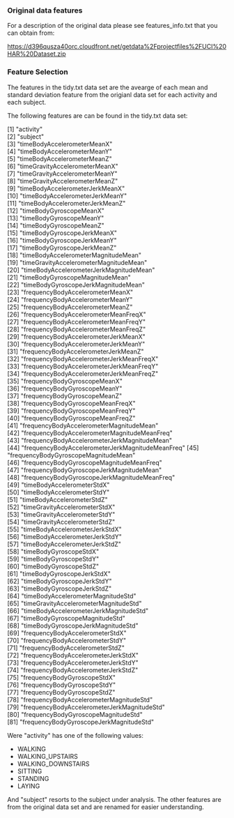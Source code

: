 ### Original data features

For a description of the original data please see features_info.txt that you can obtain from:

https://d396qusza40orc.cloudfront.net/getdata%2Fprojectfiles%2FUCI%20HAR%20Dataset.zip

### Feature Selection

The features in the tidy.txt data set are the avearge of each mean and standard deviation feature from the origianl data set for each activity and each subject.

The following features are can be found in the tidy.txt data set:

 [1] "activity"                                       
 [2] "subject"                                        
 [3] "timeBodyAccelerometerMeanX"                     
 [4] "timeBodyAccelerometerMeanY"                     
 [5] "timeBodyAccelerometerMeanZ"                     
 [6] "timeGravityAccelerometerMeanX"                  
 [7] "timeGravityAccelerometerMeanY"                  
 [8] "timeGravityAccelerometerMeanZ"                  
 [9] "timeBodyAccelerometerJerkMeanX"                 
[10] "timeBodyAccelerometerJerkMeanY"                 
[11] "timeBodyAccelerometerJerkMeanZ"                 
[12] "timeBodyGyroscopeMeanX"                         
[13] "timeBodyGyroscopeMeanY"                         
[14] "timeBodyGyroscopeMeanZ"                         
[15] "timeBodyGyroscopeJerkMeanX"                     
[16] "timeBodyGyroscopeJerkMeanY"                     
[17] "timeBodyGyroscopeJerkMeanZ"                     
[18] "timeBodyAccelerometerMagnitudeMean"             
[19] "timeGravityAccelerometerMagnitudeMean"          
[20] "timeBodyAccelerometerJerkMagnitudeMean"         
[21] "timeBodyGyroscopeMagnitudeMean"                 
[22] "timeBodyGyroscopeJerkMagnitudeMean"             
[23] "frequencyBodyAccelerometerMeanX"                
[24] "frequencyBodyAccelerometerMeanY"                
[25] "frequencyBodyAccelerometerMeanZ"                
[26] "frequencyBodyAccelerometerMeanFreqX"            
[27] "frequencyBodyAccelerometerMeanFreqY"            
[28] "frequencyBodyAccelerometerMeanFreqZ"            
[29] "frequencyBodyAccelerometerJerkMeanX"            
[30] "frequencyBodyAccelerometerJerkMeanY"            
[31] "frequencyBodyAccelerometerJerkMeanZ"            
[32] "frequencyBodyAccelerometerJerkMeanFreqX"        
[33] "frequencyBodyAccelerometerJerkMeanFreqY"        
[34] "frequencyBodyAccelerometerJerkMeanFreqZ"        
[35] "frequencyBodyGyroscopeMeanX"                    
[36] "frequencyBodyGyroscopeMeanY"                    
[37] "frequencyBodyGyroscopeMeanZ"                    
[38] "frequencyBodyGyroscopeMeanFreqX"                
[39] "frequencyBodyGyroscopeMeanFreqY"                
[40] "frequencyBodyGyroscopeMeanFreqZ"                
[41] "frequencyBodyAccelerometerMagnitudeMean"        
[42] "frequencyBodyAccelerometerMagnitudeMeanFreq"    
[43] "frequencyBodyAccelerometerJerkMagnitudeMean"    
[44] "frequencyBodyAccelerometerJerkMagnitudeMeanFreq"
[45] "frequencyBodyGyroscopeMagnitudeMean"            
[46] "frequencyBodyGyroscopeMagnitudeMeanFreq"        
[47] "frequencyBodyGyroscopeJerkMagnitudeMean"        
[48] "frequencyBodyGyroscopeJerkMagnitudeMeanFreq"    
[49] "timeBodyAccelerometerStdX"                      
[50] "timeBodyAccelerometerStdY"                      
[51] "timeBodyAccelerometerStdZ"                      
[52] "timeGravityAccelerometerStdX"                   
[53] "timeGravityAccelerometerStdY"                   
[54] "timeGravityAccelerometerStdZ"                   
[55] "timeBodyAccelerometerJerkStdX"                  
[56] "timeBodyAccelerometerJerkStdY"                  
[57] "timeBodyAccelerometerJerkStdZ"                  
[58] "timeBodyGyroscopeStdX"                          
[59] "timeBodyGyroscopeStdY"                          
[60] "timeBodyGyroscopeStdZ"                          
[61] "timeBodyGyroscopeJerkStdX"                      
[62] "timeBodyGyroscopeJerkStdY"                      
[63] "timeBodyGyroscopeJerkStdZ"                      
[64] "timeBodyAccelerometerMagnitudeStd"              
[65] "timeGravityAccelerometerMagnitudeStd"           
[66] "timeBodyAccelerometerJerkMagnitudeStd"          
[67] "timeBodyGyroscopeMagnitudeStd"                  
[68] "timeBodyGyroscopeJerkMagnitudeStd"              
[69] "frequencyBodyAccelerometerStdX"                 
[70] "frequencyBodyAccelerometerStdY"                 
[71] "frequencyBodyAccelerometerStdZ"                 
[72] "frequencyBodyAccelerometerJerkStdX"             
[73] "frequencyBodyAccelerometerJerkStdY"             
[74] "frequencyBodyAccelerometerJerkStdZ"             
[75] "frequencyBodyGyroscopeStdX"                     
[76] "frequencyBodyGyroscopeStdY"                     
[77] "frequencyBodyGyroscopeStdZ"                     
[78] "frequencyBodyAccelerometerMagnitudeStd"         
[79] "frequencyBodyAccelerometerJerkMagnitudeStd"     
[80] "frequencyBodyGyroscopeMagnitudeStd"             
[81] "frequencyBodyGyroscopeJerkMagnitudeStd"

Were "activity" has one of the following values:

- WALKING
- WALKING_UPSTAIRS
- WALKING_DOWNSTAIRS
- SITTING
- STANDING
- LAYING

And "subject" resorts to the subject under analysis. The other features are from the original data set and are renamed for easier understanding.
 
 
